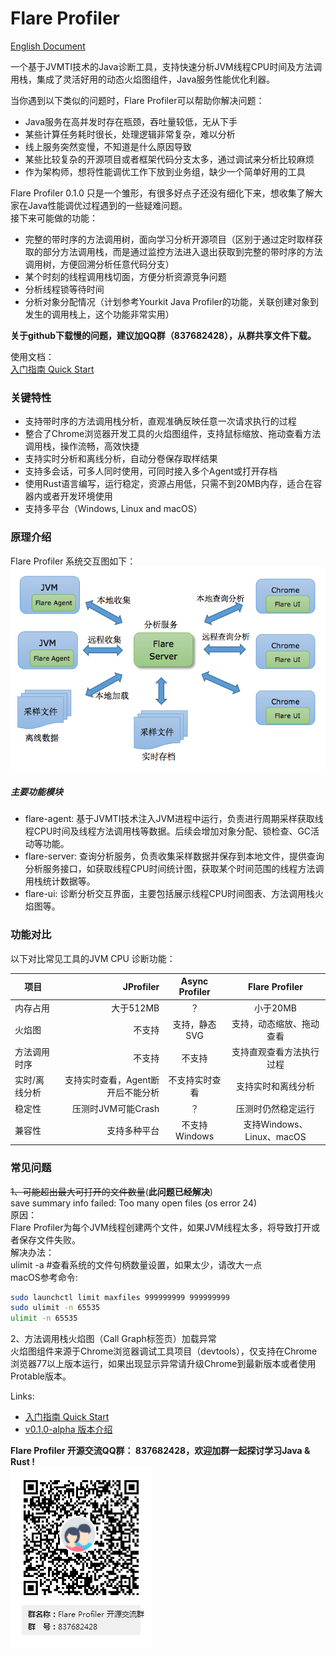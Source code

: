 # Flare Profiler
[English Document](README_EN.md)    

一个基于JVMTI技术的Java诊断工具，支持快速分析JVM线程CPU时间及方法调用栈，集成了灵活好用的动态火焰图组件，Java服务性能优化利器。  

当你遇到以下类似的问题时，Flare Profiler可以帮助你解决问题： 
- Java服务在高并发时存在瓶颈，吞吐量较低，无从下手
- 某些计算任务耗时很长，处理逻辑非常复杂，难以分析
- 线上服务突然变慢，不知道是什么原因导致
- 某些比较复杂的开源项目或者框架代码分支太多，通过调试来分析比较麻烦
- 作为架构师，想将性能调优工作下放到业务组，缺少一个简单好用的工具



Flare Profiler 0.1.0 只是一个雏形，有很多好点子还没有细化下来，想收集了解大家在Java性能调优过程遇到的一些疑难问题。  
接下来可能做的功能：  
- 完整的带时序的方法调用树，面向学习分析开源项目（区别于通过定时取样获取的部分方法调用栈，而是通过监控方法进入退出获取到完整的带时序的方法调用树，方便回溯分析任意代码分支）
- 某个时刻的线程调用栈切面，方便分析资源竞争问题
- 分析线程锁等待时间
- 分析对象分配情况（计划参考Yourkit Java Profiler的功能，关联创建对象到发生的调用栈上，这个功能非常实用）
  
**关于github下载慢的问题，建议加QQ群（837682428），从群共享文件下载。**

使用文档：  
[入门指南 Quick Start](doc/quick-start.md)


### 关键特性
- 支持带时序的方法调用栈分析，直观准确反映任意一次请求执行的过程
- 整合了Chrome浏览器开发工具的火焰图组件，支持鼠标缩放、拖动查看方法调用栈，操作流畅，高效快捷
- 支持实时分析和离线分析，自动分卷保存取样结果
- 支持多会话，可多人同时使用，可同时接入多个Agent或打开存档
- 使用Rust语言编写，运行稳定，资源占用低，只需不到20MB内存，适合在容器内或者开发环境使用
- 支持多平台（Windows, Linux and macOS）

### 原理介绍

Flare Profiler 系统交互图如下：  
![系统交互图](doc/design/flare-profiler-interaction.png)  
  

##### 主要功能模块  
- flare-agent: 基于JVMTI技术注入JVM进程中运行，负责进行周期采样获取线程CPU时间及线程方法调用栈等数据。后续会增加对象分配、锁检查、GC活动等功能。
- flare-server: 查询分析服务，负责收集采样数据并保存到本地文件，提供查询分析服务接口，如获取线程CPU时间统计图，获取某个时间范围的线程方法调用栈统计数据等。
- flare-ui: 诊断分析交互界面，主要包括展示线程CPU时间图表、方法调用栈火焰图等。
  
### 功能对比
以下对比常见工具的JVM CPU 诊断功能：   
   
| 项目      | JProfiler |  Async Profiler | Flare Profiler |
| -------- | --------: | :-------------: |:------------:  |
| 内存占用   | 大于512MB   |   ？     |  小于20MB     |
| 火焰图     |   不支持 | 支持，静态SVG | 支持，动态缩放、拖动查看   |
| 方法调用时序 |  不支持 |  不支持 |  支持直观查看方法执行过程  |
| 实时/离线分析 |  支持实时查看，Agent断开后不能分析 |  不支持实时查看 |  支持实时和离线分析  |
| 稳定性 | 压测时JVM可能Crash | ？ | 压测时仍然稳定运行 |
| 兼容性 | 支持多种平台 | 不支持Windows | 支持Windows、Linux、macOS |


### 常见问题
~~1、可能超出最大可打开的文件数量~~(**此问题已经解决**)  
save summary info failed: Too many open files (os error 24)  
原因：  
   Flare Profiler为每个JVM线程创建两个文件，如果JVM线程太多，将导致打开或者保存文件失败。  
解决办法：  
   ulimit -a #查看系统的文件句柄数量设置，如果太少，请改大一点  
   macOS参考命令:  
   ```bash
   sudo launchctl limit maxfiles 999999999 999999999  
   sudo ulimit -n 65535  
   ulimit -n 65535  
   ```

   
2、方法调用栈火焰图（Call Graph标签页）加载异常  
火焰图组件来源于Chrome浏览器调试工具项目（devtools），仅支持在Chrome浏览器77以上版本运行，如果出现显示异常请升级Chrome到最新版本或者使用Protable版本。


Links:  
- [入门指南 Quick Start](doc/quick-start.md)  
- [v0.1.0-alpha 版本介绍](https://github.com/kylixs/kylixs.github.io/blob/master/flare-profiler-v0.1.0-alpha-demo.md)

**Flare Profiler 开源交流QQ群： 837682428，欢迎加群一起探讨学习Java & Rust !**  
![Flare Profiler 开源交流QQ群： 837682428](doc/flare-profiler-qq-group.png)  
